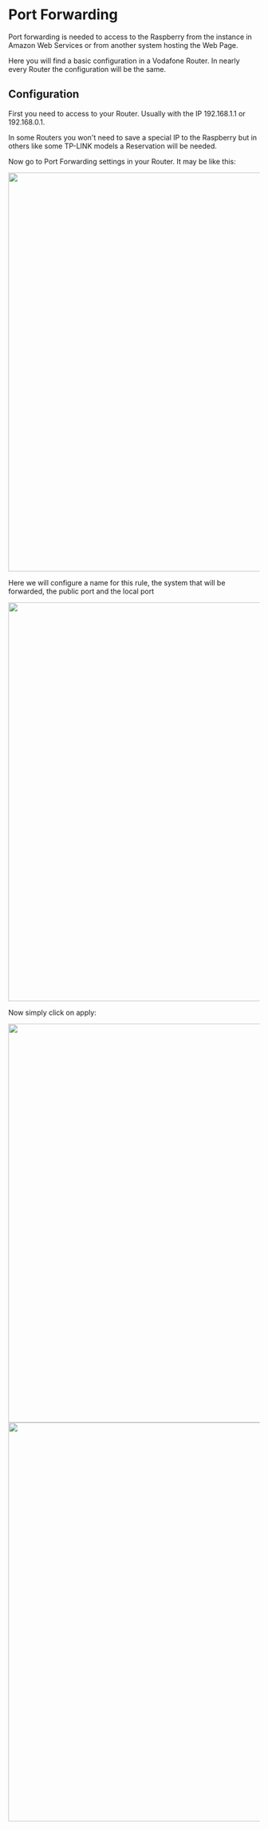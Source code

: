 # Port Forwarding

Port forwarding is needed to access to the Raspberry from the instance in Amazon Web Services or from another system hosting the Web Page.

Here you will find a basic configuration in a Vodafone Router. In nearly every Router the configuration will be the same.

## Configuration 

First you need to access to your Router. Usually with the IP 192.168.1.1 or 192.168.0.1.

In some Routers you won't need to save a special IP to the Raspberry but in others like some 
TP-LINK models a Reservation will be needed.

Now go to Port Forwarding settings in your Router. It may be like this:

<img src="https://github.com/Shyrkoon/RPI-Video-Looper/blob/master/images/port_forwarding1.PNG" width="800"/>


Here we will configure a name for this rule, the system that will be forwarded, the public port and the local port

<img src="https://github.com/Shyrkoon/RPI-Video-Looper/blob/master/images/port_forwarding2.PNG" width="800"/>

Now simply click on apply:

<img src="https://github.com/Shyrkoon/RPI-Video-Looper/blob/master/images/port_forwarding3.PNG" width="800"/>

<img src="https://github.com/Shyrkoon/RPI-Video-Looper/blob/master/images/port_forwarding4.PNG" width="800"/>
